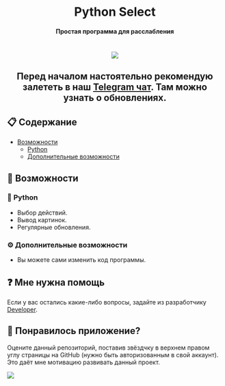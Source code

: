 <h1 align="center">Python Select</h1>
<h4 align="center">Простая программа для расслабления</h4>

<h1 align="center">
    <img src="https://ibb.org.ru/images/2024/04/27/image.png">
</h>

<h2 align="center">Перед началом настоятельно рекомендую залететь в наш <a href="https://t.me/the_pups_developers">Telegram чат</a>. Там можно узнать о обновлениях.</h2>

## :clipboard: **Содержание**

- [Возможности](#robot-возможности)
  - [Python](#shopping_cart-pyton)
  - [Дополнительные возможности](#gear-дополнительные-возможности)

## :robot: **Возможности**

### :shopping_cart: **Python**

- Выбор действий.
- Вывод картинок.
- Регулярные обновления.

### :gear: **Дополнительные возможности**

- Вы можете сами изменить код программы.

## :question: Мне нужна помощь
Если у вас остались какие-либо вопросы, задайте из разработчику [Developer](https://t.me/wxshuz).

## :tada: Понравилось приложение?

Оцените данный репозиторий, поставив звёздчку в верхнем правом углу страницы на GitHub (нужно быть авторизованным в свой аккаунт). Это даёт мне мотивацию развивать данный проект.

![](https://i.ibb.co/x3hFFvf/2022-08-18-132617815.png)
